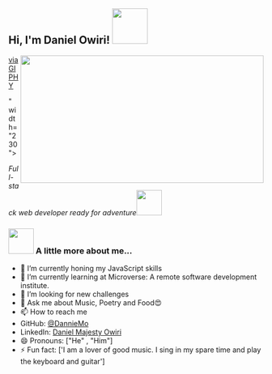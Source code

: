 
<h2> Hi, I'm Daniel Owiri! <img src="https://media.giphy.com/media/26Fxy3Iz1ari8oytO/giphy.gif" width="70"></h2>
<img align='right' src="<iframe src="https://giphy.com/embed/PmYFRD9lCnFpkCOvCQ" width="480" height="252" frameBorder="0" class="giphy-embed" allowFullScreen></iframe><p><a href="https://giphy.com/gifs/proDente-fahrrad-zahnbande-prodente-PmYFRD9lCnFpkCOvCQ">via GIPHY</a></p>" width="230">
<p><em>Full-stack web developer ready for adventure</em><img src="https://media.giphy.com/media/XGma2iRIHTKkwqRkFl/giphy.gif" width="50"></p>


### <img src="https://media.giphy.com/media/kbVuid1Ak3uEHJUMVO/giphy.gif" width="50"> A little more about me... 

- 🔭 I’m currently honing my JavaScript skills
- 🌱 I’m currently learning at Microverse: A remote software development institute. 
- 👯 I’m looking for new challenges
- 💬 Ask me about Music, Poetry and Food😍
- 📫 How to reach me
- GitHub: [@DannieMo](https://github.com/DannieMo)
- LinkedIn: [Daniel Majesty Owiri](linkedin.com/in/daniel-majesty-owiri-85175616b)
- 😄 Pronouns: ["He" , "Him"]
- ⚡ Fun fact: ['I am a lover of good music. I sing in my spare time and play the keyboard and guitar']
